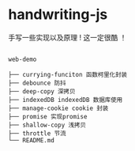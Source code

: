 # handwriting-js
手写一些实现以及原理 ! 这一定很酷 ！



```

web-demo

├── currying-funciton 函数柯里化封装
├── debounce 防抖
├── deep-copy 深拷贝
├── indexedDB indexedDB 数据库使用
├── manage-cookie cookie 封装
├── promise 实现promise
├── shallow-copy 浅拷贝
├── throttle 节流
└── README.md

```

